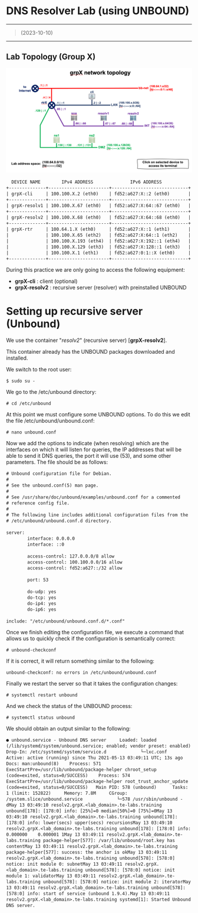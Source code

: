 # DNS Resolver Lab (using UNBOUND)

------

> (2023-10-10) 

------



## Lab Topology (Group X) 



![lab-topo-resolver-authoritative](./DNS-Resolver_Lab_script-pics/grpX_network_topology.png)



```
  DEVICE NAME        IPv4 ADDRESS              IPv6 ADDRESS
+--------------+-----------------------+-----------------------------+
| grpX-cli     | 100.100.X.2 (eth0)    | fd52:a627:X::2 (eth0)       |
+--------------+-----------------------+-----------------------------+
| grpX-resolv1 | 100.100.X.67 (eth0)   | fd52:a627:X:64::67 (eth0)   |
+--------------+-----------------------+-----------------------------+
| grpX-resolv2 | 100.100.X.68 (eth0)   | fd52:a627:X:64::68 (eth0)   |
+--------------+-----------------------+-----------------------------+
| grpX-rtr     | 100.64.1.X (eth0)     | fd52:a627:X::1 (eth1)       |
|              | 100.100.X.65 (eth2)   | fd52:a627:X:64::1 (eth2)    |
|              | 100.100.X.193 (eth4)  | fd52:a627:X:192::1 (eth4)   |
|              | 100.100.X.129 (eth3)  | fd52:a627:X:128::1 (eth3)   |
|              | 100.100.X.1 (eth1)    | fd52:a627:0:1::X (eth0)     |
+--------------+-----------------------+-----------------------------+
```

During this practice we are only going to access the following equipment:

* **grpX-cli** : client (optional)
* **grpX-resolv2** : recursive server (resolver) with preinstalled UNBOUND



# Setting up recursive server (Unbound)

We use the container "*resolv2*" (recursive server) [**grpX-resolv2**].

This container already has the UNBOUND packages downloaded and installed.

We switch to the root user:

```
$ sudo su -
```

We go to the /etc/unbound directory:

```
# cd /etc/unbound
```

At this point we must configure some UNBOUND options.
To do this we edit the file /etc/unbound/unbound.conf:

```
# nano unbound.conf
```

Now we add the options to indicate (when resolving) which are the interfaces on which it will listen for queries, the IP addresses that will be able to send it DNS queries, the port it will use (53), and some other parameters. The file should be as follows:

```
# Unbound configuration file for Debian.
#
# See the unbound.conf(5) man page.
#
# See /usr/share/doc/unbound/examples/unbound.conf for a commented
# reference config file.
#
# The following line includes additional configuration files from the
# /etc/unbound/unbound.conf.d directory.

server:
        interface: 0.0.0.0
        interface: ::0

        access-control: 127.0.0.0/8 allow
        access-control: 100.100.0.0/16 allow
        access-control: fd52:a627::/32 allow

        port: 53

        do-udp: yes
        do-tcp: yes
        do-ip4: yes
        do-ip6: yes

include: "/etc/unbound/unbound.conf.d/*.conf"
```

Once we finish editing the configuration file, we execute a command that allows us to quickly check if the configuration is semantically correct:

```
# unbound-checkconf
```

If it is correct, it will return something similar to the following:

```
unbound-checkconf: no errors in /etc/unbound/unbound.conf
```

Finally we restart the server so that it takes the configuration changes:

```
# systemctl restart unbound
```

And we check the status of the UNBOUND process:

```
# systemctl status unbound
```



We should obtain an output similar to the following:

```
● unbound.service - Unbound DNS server     Loaded: loaded (/lib/systemd/system/unbound.service; enabled; vendor preset: enabled)    Drop-In: /etc/systemd/system/service.d             └─lxc.conf     Active: active (running) since Thu 2021-05-13 03:49:11 UTC; 13s ago       Docs: man:unbound(8)    Process: 571 ExecStartPre=/usr/lib/unbound/package-helper chroot_setup (code=exited, status=0/SUCCESS)    Process: 574 ExecStartPre=/usr/lib/unbound/package-helper root_trust_anchor_update (code=exited, status=0/SUCCESS)   Main PID: 578 (unbound)      Tasks: 1 (limit: 152822)     Memory: 7.8M     CGroup: /system.slice/unbound.service             └─578 /usr/sbin/unbound -dMay 13 03:49:10 resolv2.grpX.<lab_domain>.te-labs.training unbound[178]: [178:0] info: [25%]=0 median[50%]=0 [75%]=0May 13 03:49:10 resolv2.grpX.<lab_domain>.te-labs.training unbound[178]: [178:0] info: lower(secs) upper(secs) recursionsMay 13 03:49:10 resolv2.grpX.<lab_domain>.te-labs.training unbound[178]: [178:0] info:    0.000000    0.000001 1May 13 03:49:11 resolv2.grpX.<lab_domain>.te-labs.training package-helper[577]: /var/lib/unbound/root.key has contentMay 13 03:49:11 resolv2.grpX.<lab_domain>.te-labs.training package-helper[577]: success: the anchor is okMay 13 03:49:11 resolv2.grpX.<lab_domain>.te-labs.training unbound[578]: [578:0] notice: init module 0: subnetMay 13 03:49:11 resolv2.grpX.<lab_domain>.te-labs.training unbound[578]: [578:0] notice: init module 1: validatorMay 13 03:49:11 resolv2.grpX.<lab_domain>.te-labs.training unbound[578]: [578:0] notice: init module 2: iteratorMay 13 03:49:11 resolv2.grpX.<lab_domain>.te-labs.training unbound[578]: [578:0] info: start of service (unbound 1.9.4).May 13 03:49:11 resolv2.grpX.<lab_domain>.te-labs.training systemd[1]: Started Unbound DNS server.
```

